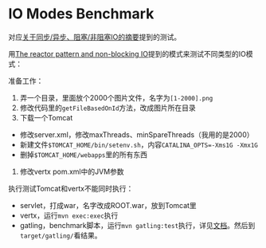 # IO Modes Benchmark

对应[关于同步/异步、阻塞/非阻塞IO的摘要][0]提到的测试。

用[The reactor pattern and non-blocking IO][1]提到的模式来测试不同类型的IO模式：

准备工作：

1. 弄一个目录，里面放个2000个图片文件，名字为`[1-2000].png`
1. 修改代码里的`getFileBasedOnId`方法，改成图片所在目录
1. 下载一个Tomcat
  * 修改server.xml，修改maxThreads、minSpareThreads（我用的是2000）
  * 新建文件`$TOMCAT_HOME/bin/setenv.sh`，内容`CATALINA_OPTS=-Xms1G -Xmx1G`
  * 删掉`$TOMCAT_HOME/webapps`里的所有东西
1. 修改vertx pom.xml中的JVM参数

执行测试Tomcat和vertx不能同时执行：

* servlet，打成war，名字改成ROOT.war，放到Tomcat里
* vertx，运行`mvn exec:exec`执行
* gatling，benchmark脚本，运行`mvn gatling:test`执行，详见[文档][2]。然后到`target/gatling/`看结果。

[0]: https://chanjarster.github.io/post/kernel/sync-async-blocking-non-blocking-io-abstract/
[1]: https://www.celum.com/en/blog/technology/the-reactor-pattern-and-non-blocking-io
[2]: https://gatling.io/docs/current/extensions/maven_plugin/#maven-plugin